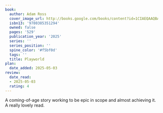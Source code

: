 ```yaml
---
book:
  author: Adam Ross
  cover_image_url: http://books.google.com/books/content?id=1CIAEQAAQBAJ&printsec=frontcover&img=1&zoom=1&edge=curl&source=gbs_api
  isbn13: '9780385351294'
  owned: false
  pages: '529'
  publication_year: '2025'
  series: ''
  series_position: ''
  spine_color: '#f5bf0d'
  tags: ''
  title: Playworld
plan:
  date_added: 2025-05-03
review:
  date_read:
  - 2025-05-03
  rating: 4
---
```

A coming-of-age story working to be epic in scope and almost achieving it. A really lovely read.
